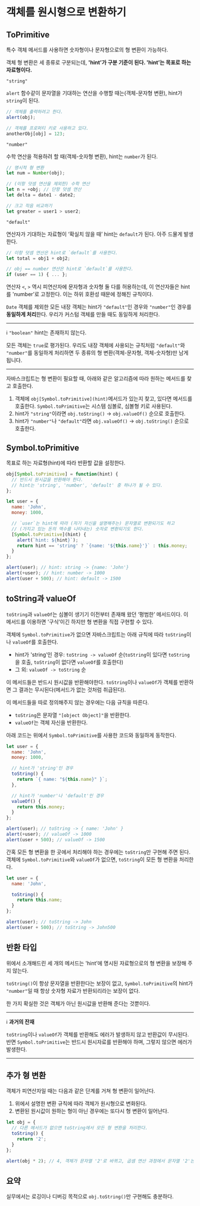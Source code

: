 # 객체를 원시형으로 변환하기
## ToPrimitive
특수 객체 메서드를 사용하면 숫자형이나 문자형으로의 형 변환이 가능하다.

객체 형 변환은 세 종류로 구분되는데, **'hint’가 구분 기준이 된다. 'hint’는 목표로 하는 자료형이다.**

`"string"`

`alert`  함수같이 문자열을 기대하는 연산을 수행할 때는(객체-문자형 변환), hint가  `string`이 된다.
```js
// 객체를 출력하려고 한다.
alert(obj);

// 객체를 프로퍼티 키로 사용하고 있다.
anotherObj[obj] = 123;
```
`"number"`

수학 연산을 적용하려 할 때(객체-숫자형 변환), hint는  `number`가 된다.
```js
// 명시적 형 변환
let num = Number(obj);

// (이항 덧셈 연산을 제외한) 수학 연산 
let n = +obj; // 단항 덧셈 연산
let delta = date1 - date2;

// 크고 작음 비교하기
let greater = user1 > user2;
```

`"default"`

연산자가 기대하는 자료형이 ‘확실치 않을 때’ hint는  `default`가 된다. 아주 드물게 발생한다.
```js
// 이항 덧셈 연산은 hint로 `default`를 사용한다.
let total = obj1 + obj2;

// obj == number 연산은 hint로 `default`를 사용한다.
if (user == 1) { ... };
```
연산자 `<`, `>` 역시 피연산자에 문자형과 숫자형 둘 다를 허용하는데, 이 연산자들은 hint를 'number’로 고정한다. 이는 하위 호환성 때문에 정해진 규칙이다.

`Date` 객체를 제외한 모든 내장 객체는 hint가 `"default"`인 경우와 `"number"`인 경우를 **동일하게 처리**한다. 우리가 커스텀 객체를 만들 때도 동일하게 처리한다.

---
:information_source: `"boolean"` hint는 존재하지 않는다.

모든 객체는 `true`로 평가된다. 우리도 내장 객체에 사용되는 규칙처럼 `"default"`와 `"number"`를 동일하게 처리하면  두 종류의 형 변환(객체-문자형, 객체-숫자형)만 남게 됩니다.

---

자바스크립트는 형 변환이 필요할 때, 아래와 같은 알고리즘에 따라 원하는 메서드를 찾고 호출한다.
1.  객체에  `obj[Symbol.toPrimitive](hint)`메서드가 있는지 찾고, 있다면 메서드를 호출한다.  `Symbol.toPrimitive`는 시스템 심볼로, 심볼형 키로 사용된다.
2.  hint가  `"string"`이라면 `obj.toString()` -> `obj.valueOf()` 순으로 호출한다.
3.  hint가  `"number"`나  `"default"`라면 `obj.valueOf()` -> `obj.toString()` 순으로 호출한다.

## Symbol.toPrimitive
목표로 하는 자료형(hint)에 따라 반환할 값을 설정한다.
```js
obj[Symbol.toPrimitive] = function(hint) {
  // 반드시 원시값을 반환해야 한다.
  // hint는 'string', 'number', 'default' 중 하나가 될 수 있다.
};
```
```js
let user = {
  name: 'John',
  money: 1000,

  // `user`는 hint에 따라 (자기 자신을 설명해주는) 문자열로 변환되기도 하고 
  // (가지고 있는 돈의 액수를 나타내는) 숫자로 변환되기도 한다.
  [Symbol.toPrimitive](hint) {
    alert(`hint: ${hint}`);
    return hint == 'string' ? `{name: '${this.name}'}` : this.money;
  }
};

alert(user); // hint: string -> {name: 'John'}
alert(+user); // hint: number -> 1000
alert(user + 500); // hint: default -> 1500
```

## toString과 valueOf
`toString`과 `valueOf`는 심볼이 생기기 이전부터 존재해 왔던 ‘평범한’ 메서드이다. 이 메서드를 이용하면 '구식’이긴 하지만 형 변환을 직접 구현할 수 있다.

객체에 `Symbol.toPrimitive`가 없으면 자바스크립트는 아래 규칙에 따라 `toString`이나 `valueOf`를 호출한다.
-   hint가 'string’인 경우:  `toString -> valueOf`  순(`toString`이 있다면  `toString`을 호출,  `toString`이 없다면  `valueOf`를 호출한다)
-   그 외:  `valueOf -> toString`  순

이 메서드들은 반드시 원시값을 반환해야한다. `toString`이나 `valueOf`가 객체를 반환하면 그 결과는 무시된다(메서드가 없는 것처럼 취급된다).

이 메서드들을 따로 정의해주지 않는 경우에는 다음 규칙을 따른다.
-   `toString`은 문자열  `"[object Object]"`을 반환한다.
-   `valueOf`는 객체 자신을 반환한다.

아래 코드는 위에서 `Symbol.toPrimitive`를 사용한 코드와 동일하게 동작한다.
```js
let user = {
  name: 'John',
  money: 1000,

  // hint가 'string'인 경우
  toString() {
    return `{ name: "${this.name}" }`;
  },

  // hint가 'number'나 'default'인 경우
  valueOf() {
    return this.money;
  }
};

alert(user); // toString -> { name: 'John' }
alert(+user); // valueOf -> 1000
alert(user + 500); // valueOf -> 1500
```

간혹 모든 형 변환을 한 곳에서 처리해야 하는 경우에는 `toString`만 구현해 주면 된다. 객체에 `Symbol.toPrimitive`와 `valueOf`가 없으면, `toString`이 모든 형 변환을 처리한다.
```js run
let user = {
  name: 'John',

  toString() {
    return this.name;
  }
};

alert(user); // toString -> John
alert(user + 500); // toString -> John500
```

## 반환 타입
위에서 소개해드린 세 개의 메서드는 'hint’에 명시된 자료형으로의 형 변환을 보장해 주지 않는다.

`toString()`이 항상 문자열을 반환한다는 보장이 없고,  `Symbol.toPrimitive`의 hint가  `"number"`일 때 항상 숫자형 자료가 반환되리라는 보장이 없다.

한 가지 확실한 것은 객체가 아닌 원시값을 반환해 준다는 것뿐이다.

---
:information_source: **과거의 잔재**

`toString`이나 `valueOf`가 객체를 반환해도 에러가 발생하지 않고 반환값이 무시된다. 반면 `Symbol.toPrimitive`는 반드시 원시자료를 반환해야 하며, 그렇지 않으면 에러가 발생한다.

---

## 추가 형 변환
객체가 피연산자일 때는 다음과 같은 단계를 거쳐 형 변환이 일어난다.
1.  위에서 설명한 변환 규칙에 따라 객체가 원시형으로 변화된다.
2.  변환된 원시값이 원하는 형이 아닌 경우에는 또다시 형 변환이 일어난다.
```js
let obj = {
  // 다른 메서드가 없으면 toString에서 모든 형 변환을 처리한다.
  toString() {
    return '2';
  }
};

alert(obj * 2); // 4, 객체가 문자열 '2'로 바뀌고, 곱셈 연산 과정에서 문자열 '2'는 숫자 2로 변경된다.
```

## 요약
실무에서는 로깅이나 디버깅 목적으로 `obj.toString()`만 구현해도 충분하다.

